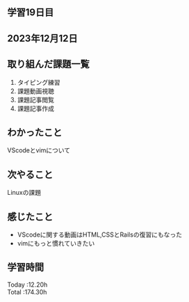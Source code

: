 ## 学習19日目
## 2023年12月12日
## 取り組んだ課題一覧
1. タイピング練習
1. 課題動画視聴
1. 課題記事閲覧
1. 課題記事作成
## わかったこと
VScodeとvimについて
## 次やること
Linuxの課題
## 感じたこと
+ VScodeに関する動画はHTML,CSSとRailsの復習にもなった
+ vimにもっと慣れていきたい
## 学習時間
 Today :12.20h  
 Total :174.30h
